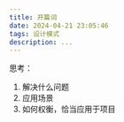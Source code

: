 ```yaml
---
title: 开篇词
date: 2024-04-21 23:05:46
tags: 设计模式
description: ...
--- 
```


思考：
1. 解决什么问题
2. 应用场景
3. 如何权衡，恰当应用于项目
